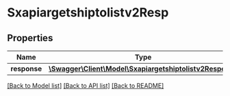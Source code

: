 # Sxapiargetshiptolistv2Resp

## Properties
Name | Type | Description | Notes
------------ | ------------- | ------------- | -------------
**response** | [**\Swagger\Client\Model\Sxapiargetshiptolistv2Response**](Sxapiargetshiptolistv2Response.md) |  | [optional] 

[[Back to Model list]](../README.md#documentation-for-models) [[Back to API list]](../README.md#documentation-for-api-endpoints) [[Back to README]](../README.md)



